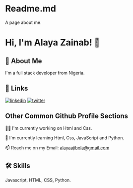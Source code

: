 
# Readme.md
 
 A page about me.

# Hi, I'm Alaya Zainab! 👋


## 🚀 About Me
I'm a full stack developer from Nigeria.


## 🔗 Links
[![linkedin](https://img.shields.io/badge/linkedin-0A66C2?style=for-the-badge&logo=linkedin&logoColor=white)](https://www.linkedin.com/in/zainab-alaya-584b63183/)
[![twitter](https://img.shields.io/badge/twitter-1DA1F2?style=for-the-badge&logo=twitter&logoColor=white)](https://twitter.com/Jiboladunni/)

## Other Common Github Profile Sections
👩‍💻 I'm currently working on Html and Css.

🧠 I'm currently learning Html, Css, JavaScript and Python.

📫 Reach me on my Email: alayaajibola@gmail.com



## 🛠 Skills
Javascript, HTML, CSS, Python.

